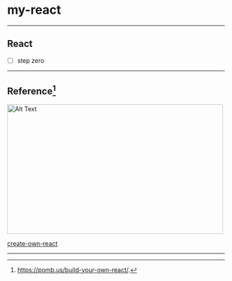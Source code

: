 # my-react

---

## React

- [ ] step zero

---

## Reference[^1]

<img src="https://www.freecodecamp.org/news/content/images/size/w2000/2021/06/Ekran-Resmi-2019-11-18-18.08.13.png" alt="Alt Text" style="width:500px; height:300px;">


[create-own-react](https://pomb.us/build-your-own-react/)

---

[^1]: https://pomb.us/build-your-own-react/.
